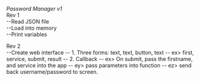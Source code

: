 *Password Manager v1* <br>
Rev 1 <br>
--Read JSON file <br>
--Load into memory <br>
--Print variables <br>

Rev 2 <br>
--Create web interface
-- 1. Three forms: text, text, button, text
-- ex> first, service, submit, result
-- 2. Callback
-- ex> On submit, pass the firstname, and service into the app
-- ey> pass parameters into function
-- ez> send back username/password to screen.

